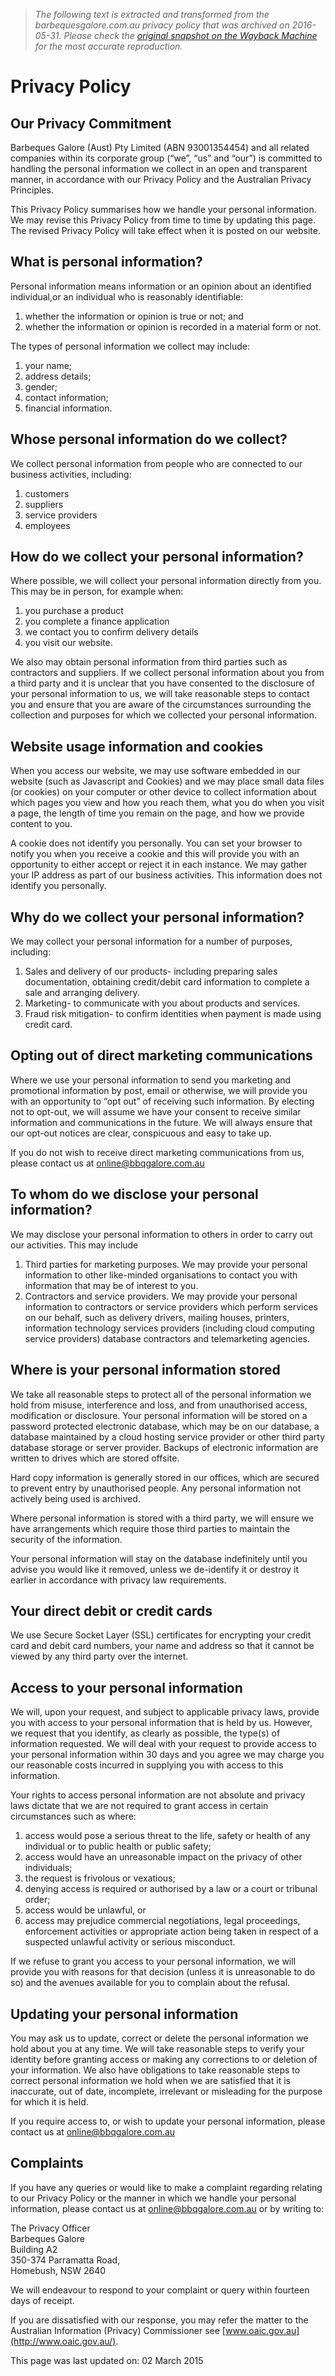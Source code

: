> *The following text is extracted and transformed from the barbequesgalore.com.au privacy policy that was archived on 2016-05-31. Please check the [original snapshot on the Wayback Machine](https://web.archive.org/web/20160531170652id_/https%3A//www.barbequesgalore.com.au/privacy-policy-cookie-restriction-mode) for the most accurate reproduction.*

# Privacy Policy

## Our Privacy Commitment

Barbeques Galore (Aust) Pty Limited (ABN 93001354454) and all related companies within its corporate group (“we”, “us” and “our”) is committed to handling the personal information we collect in an open and transparent manner, in accordance with our Privacy Policy and the Australian Privacy Principles.

This Privacy Policy summarises how we handle your personal information. We may revise this Privacy Policy from time to time by updating this page. The revised Privacy Policy will take effect when it is posted on our website.

## What is personal information?

Personal information means information or an opinion about an identified individual,or an individual who is reasonably identifiable:

  1. whether the information or opinion is true or not; and
  2. whether the information or opinion is recorded in a material form or not.



The types of personal information we collect may include:

  1. your name;
  2. address details;
  3. gender;
  4. contact information;
  5. financial information.



## Whose personal information do we collect?

We collect personal information from people who are connected to our business activities, including:

  1. customers
  2. suppliers
  3. service providers
  4. employees



## How do we collect your personal information?

Where possible, we will collect your personal information directly from you. This may be in person, for example when:

  1. you purchase a product
  2. you complete a finance application
  3. we contact you to confirm delivery details
  4. you visit our website.



We also may obtain personal information from third parties such as contractors and suppliers. If we collect personal information about you from a third party and it is unclear that you have consented to the disclosure of your personal information to us, we will take reasonable steps to contact you and ensure that you are aware of the circumstances surrounding the collection and purposes for which we collected your personal information.

## Website usage information and cookies

When you access our website, we may use software embedded in our website (such as Javascript and Cookies) and we may place small data files (or cookies) on your computer or other device to collect information about which pages you view and how you reach them, what you do when you visit a page, the length of time you remain on the page, and how we provide content to you. 

A cookie does not identify you personally. You can set your browser to notify you when you receive a cookie and this will provide you with an opportunity to either accept or reject it in each instance. We may gather your IP address as part of our business activities. This information does not identify you personally.

## Why do we collect your personal information?

We may collect your personal information for a number of purposes, including:

  1. Sales and delivery of our products- including preparing sales documentation, obtaining credit/debit card information to complete a sale and arranging delivery.
  2. Marketing- to communicate with you about products and services.
  3. Fraud risk mitigation- to confirm identities when payment is made using credit card.



## Opting out of direct marketing communications

Where we use your personal information to send you marketing and promotional information by post, email or otherwise, we will provide you with an opportunity to “opt out” of receiving such information. By electing not to opt-out, we will assume we have your consent to receive similar information and communications in the future. We will always ensure that our opt-out notices are clear, conspicuous and easy to take up. 

If you do not wish to receive direct marketing communications from us, please contact us at [online@bbqgalore.com.au](mailto:online@bbqgalore.com.au)

## To whom do we disclose your personal information?

We may disclose your personal information to others in order to carry out our activities. This may include

  1. Third parties for marketing purposes. We may provide your personal information to other like-minded organisations to contact you with information that may be of interest to you.
  2. Contractors and service providers. We may provide your personal information to contractors or service providers which perform services on our behalf, such as delivery drivers, mailing houses, printers, information technology services providers (including cloud computing service providers) database contractors and telemarketing agencies.



## Where is your personal information stored

We take all reasonable steps to protect all of the personal information we hold from misuse, interference and loss, and from unauthorised access, modification or disclosure. Your personal information will be stored on a password protected electronic database, which may be on our database, a database maintained by a cloud hosting service provider or other third party database storage or server provider. Backups of electronic information are written to drives which are stored offsite. 

Hard copy information is generally stored in our offices, which are secured to prevent entry by unauthorised people. Any personal information not actively being used is archived. 

Where personal information is stored with a third party, we will ensure we have arrangements which require those third parties to maintain the security of the information. 

Your personal information will stay on the database indefinitely until you advise you would like it removed, unless we de-identify it or destroy it earlier in accordance with privacy law requirements.

## Your direct debit or credit cards

We use Secure Socket Layer (SSL) certificates for encrypting your credit card and debit card numbers, your name and address so that it cannot be viewed by any third party over the internet.

## Access to your personal information

We will, upon your request, and subject to applicable privacy laws, provide you with access to your personal information that is held by us. However, we request that you identify, as clearly as possible, the type(s) of information requested. We will deal with your request to provide access to your personal information within 30 days and you agree we may charge you our reasonable costs incurred in supplying you with access to this information. 

Your rights to access personal information are not absolute and privacy laws dictate that we are not required to grant access in certain circumstances such as where:

  1. access would pose a serious threat to the life, safety or health of any individual or to public health or public safety;
  2. access would have an unreasonable impact on the privacy of other individuals;
  3. the request is frivolous or vexatious;
  4. denying access is required or authorised by a law or a court or tribunal order;
  5. access would be unlawful, or
  6. access may prejudice commercial negotiations, legal proceedings, enforcement activities or appropriate action being taken in respect of a suspected unlawful activity or serious misconduct.



If we refuse to grant you access to your personal information, we will provide you with reasons for that decision (unless it is unreasonable to do so) and the avenues available for you to complain about the refusal.

## Updating your personal information

You may ask us to update, correct or delete the personal information we hold about you at any time. We will take reasonable steps to verify your identity before granting access or making any corrections to or deletion of your information. We also have obligations to take reasonable steps to correct personal information we hold when we are satisfied that it is inaccurate, out of date, incomplete, irrelevant or misleading for the purpose for which it is held.

If you require access to, or wish to update your personal information, please contact us at [online@bbqgalore.com.au ](mailto:online@bbqgalore.com.au)

## Complaints

If you have any queries or would like to make a complaint regarding relating to our Privacy Policy or the manner in which we handle your personal information, please contact us at online@bbqgalore.com.au or by writing to: 

The Privacy Officer   
Barbeques Galore   
Building A2   
350-374 Parramatta Road,   
Homebush, NSW 2640 

We will endeavour to respond to your complaint or query within fourteen days of receipt. 

If you are dissatisfied with our response, you may refer the matter to the Australian Information (Privacy) Commissioner see [www.oaic.gov.au](http://www.oaic.gov.au/). 

This page was last updated on: 02 March 2015
